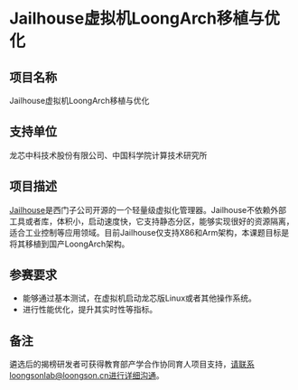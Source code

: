 # Jailhouse虚拟机LoongArch移植与优化

## 项目名称

Jailhouse虚拟机LoongArch移植与优化

## 支持单位

龙芯中科技术股份有限公司、中国科学院计算技术研究所

## 项目描述

[Jailhouse](https://github.com/siemens/jailhouse)是西门子公司开源的一个轻量级虚拟化管理器。Jailhouse不依赖外部工具或者库，体积小，启动速度快，它支持静态分区，能够实现很好的资源隔离，适合工业控制等应用领域。目前Jailhouse仅支持X86和Arm架构，本课题目标是将其移植到国产LoongArch架构。

## 参赛要求

* 能够通过基本测试，在虚拟机启动龙芯版Linux或者其他操作系统。
* 进行性能优化，提升其实时性等指标。

## 备注
遴选后的揭榜研发者可获得教育部产学合作协同育人项目支持，请联系loongsonlab@loongson.cn进行详细沟通。
